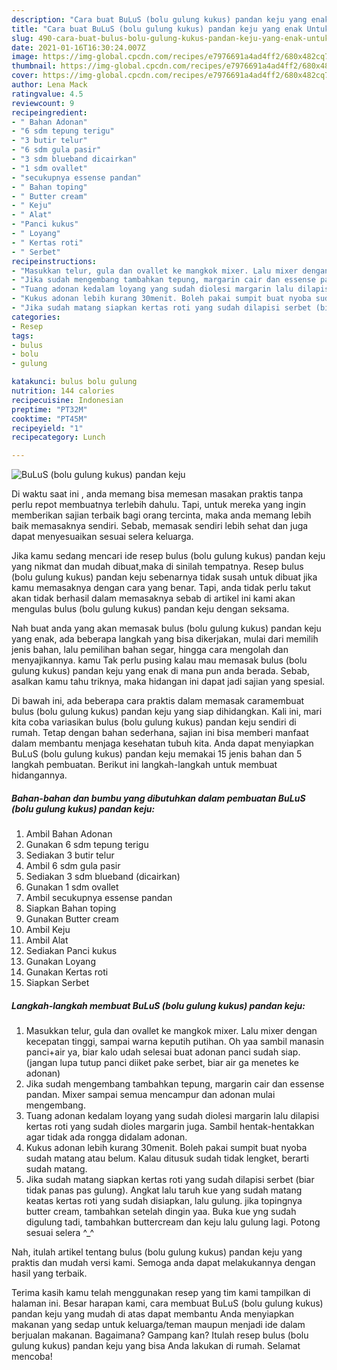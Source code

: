 ```yaml
---
description: "Cara buat BuLuS (bolu gulung kukus) pandan keju yang enak Untuk Jualan"
title: "Cara buat BuLuS (bolu gulung kukus) pandan keju yang enak Untuk Jualan"
slug: 490-cara-buat-bulus-bolu-gulung-kukus-pandan-keju-yang-enak-untuk-jualan
date: 2021-01-16T16:30:24.007Z
image: https://img-global.cpcdn.com/recipes/e7976691a4ad4ff2/680x482cq70/bulus-bolu-gulung-kukus-pandan-keju-foto-resep-utama.jpg
thumbnail: https://img-global.cpcdn.com/recipes/e7976691a4ad4ff2/680x482cq70/bulus-bolu-gulung-kukus-pandan-keju-foto-resep-utama.jpg
cover: https://img-global.cpcdn.com/recipes/e7976691a4ad4ff2/680x482cq70/bulus-bolu-gulung-kukus-pandan-keju-foto-resep-utama.jpg
author: Lena Mack
ratingvalue: 4.5
reviewcount: 9
recipeingredient:
- " Bahan Adonan"
- "6 sdm tepung terigu"
- "3 butir telur"
- "6 sdm gula pasir"
- "3 sdm blueband dicairkan"
- "1 sdm ovallet"
- "secukupnya essense pandan"
- " Bahan toping"
- " Butter cream"
- " Keju"
- " Alat"
- "Panci kukus"
- " Loyang"
- " Kertas roti"
- " Serbet"
recipeinstructions:
- "Masukkan telur, gula dan ovallet ke mangkok mixer. Lalu mixer dengan kecepatan tinggi, sampai warna keputih putihan. Oh yaa sambil manasin panci+air ya, biar kalo udah selesai buat adonan panci sudah siap. (jangan lupa tutup panci diiket pake serbet, biar air ga menetes ke adonan)"
- "Jika sudah mengembang tambahkan tepung, margarin cair dan essense pandan. Mixer sampai semua mencampur dan adonan mulai mengembang."
- "Tuang adonan kedalam loyang yang sudah diolesi margarin lalu dilapisi kertas roti yang sudah dioles margarin juga. Sambil hentak-hentakkan agar tidak ada rongga didalam adonan."
- "Kukus adonan lebih kurang 30menit. Boleh pakai sumpit buat nyoba sudah matang atau belum. Kalau ditusuk sudah tidak lengket, berarti sudah matang."
- "Jika sudah matang siapkan kertas roti yang sudah dilapisi serbet (biar tidak panas pas gulung). Angkat lalu taruh kue yang sudah matang keatas kertas roti yang sudah disiapkan, lalu gulung. jika topingnya butter cream, tambahkan setelah dingin yaa. Buka kue yng sudah digulung tadi, tambahkan buttercream dan keju lalu gulung lagi. Potong sesuai selera ^_^"
categories:
- Resep
tags:
- bulus
- bolu
- gulung

katakunci: bulus bolu gulung 
nutrition: 144 calories
recipecuisine: Indonesian
preptime: "PT32M"
cooktime: "PT45M"
recipeyield: "1"
recipecategory: Lunch

---
```



![BuLuS (bolu gulung kukus) pandan keju](https://img-global.cpcdn.com/recipes/e7976691a4ad4ff2/680x482cq70/bulus-bolu-gulung-kukus-pandan-keju-foto-resep-utama.jpg)

Di waktu  saat ini , anda memang bisa memesan masakan praktis tanpa perlu repot membuatnya terlebih dahulu. Tapi, untuk mereka yang ingin memberikan sajian terbaik bagi orang tercinta, maka anda memang lebih baik memasaknya sendiri. Sebab, memasak sendiri lebih sehat dan juga dapat menyesuaikan sesuai selera keluarga.

Jika kamu sedang mencari ide resep bulus (bolu gulung kukus) pandan keju yang nikmat dan mudah dibuat,maka di sinilah tempatnya. Resep bulus (bolu gulung kukus) pandan keju  sebenarnya tidak susah untuk dibuat jika kamu memasaknya dengan cara yang benar. Tapi, anda tidak perlu takut akan tidak berhasil dalam memasaknya 
sebab di artikel ini kami akan mengulas bulus (bolu gulung kukus) pandan keju dengan seksama.  



Nah buat anda yang akan memasak bulus (bolu gulung kukus) pandan keju yang enak, ada beberapa langkah yang bisa dikerjakan, mulai dari memilih jenis bahan, lalu pemilihan bahan segar, hingga cara mengolah dan menyajikannya. kamu Tak perlu pusing kalau mau memasak bulus (bolu gulung kukus) pandan keju yang enak di mana pun anda berada. Sebab, asalkan kamu  tahu triknya, maka hidangan ini dapat jadi sajian yang spesial.

Di bawah ini, ada beberapa cara praktis  dalam memasak caramembuat bulus (bolu gulung kukus) pandan keju yang siap dihidangkan. Kali ini, mari kita coba variasikan bulus (bolu gulung kukus) pandan keju sendiri di rumah. Tetap dengan bahan sederhana, sajian ini bisa memberi manfaat dalam membantu menjaga kesehatan tubuh kita. Anda dapat menyiapkan BuLuS (bolu gulung kukus) pandan keju memakai 15 jenis bahan dan 5 langkah pembuatan. Berikut ini langkah-langkah untuk membuat hidangannya.

<!--inarticleads1-->

##### Bahan-bahan dan bumbu yang dibutuhkan dalam pembuatan BuLuS (bolu gulung kukus) pandan keju:

1. Ambil  Bahan Adonan
1. Gunakan 6 sdm tepung terigu
1. Sediakan 3 butir telur
1. Ambil 6 sdm gula pasir
1. Sediakan 3 sdm blueband (dicairkan)
1. Gunakan 1 sdm ovallet
1. Ambil secukupnya essense pandan
1. Siapkan  Bahan toping
1. Gunakan  Butter cream
1. Ambil  Keju
1. Ambil  Alat
1. Sediakan Panci kukus
1. Gunakan  Loyang
1. Gunakan  Kertas roti
1. Siapkan  Serbet




<!--inarticleads2-->

##### Langkah-langkah membuat BuLuS (bolu gulung kukus) pandan keju:

1. Masukkan telur, gula dan ovallet ke mangkok mixer. Lalu mixer dengan kecepatan tinggi, sampai warna keputih putihan. Oh yaa sambil manasin panci+air ya, biar kalo udah selesai buat adonan panci sudah siap. (jangan lupa tutup panci diiket pake serbet, biar air ga menetes ke adonan)
1. Jika sudah mengembang tambahkan tepung, margarin cair dan essense pandan. Mixer sampai semua mencampur dan adonan mulai mengembang.
1. Tuang adonan kedalam loyang yang sudah diolesi margarin lalu dilapisi kertas roti yang sudah dioles margarin juga. Sambil hentak-hentakkan agar tidak ada rongga didalam adonan.
1. Kukus adonan lebih kurang 30menit. Boleh pakai sumpit buat nyoba sudah matang atau belum. Kalau ditusuk sudah tidak lengket, berarti sudah matang.
1. Jika sudah matang siapkan kertas roti yang sudah dilapisi serbet (biar tidak panas pas gulung). Angkat lalu taruh kue yang sudah matang keatas kertas roti yang sudah disiapkan, lalu gulung. jika topingnya butter cream, tambahkan setelah dingin yaa. Buka kue yng sudah digulung tadi, tambahkan buttercream dan keju lalu gulung lagi. Potong sesuai selera ^_^




Nah, itulah artikel tentang  bulus (bolu gulung kukus) pandan keju  yang praktis dan mudah versi kami. Semoga anda dapat melakukannya dengan hasil yang terbaik. 

Terima kasih kamu telah menggunakan resep yang tim kami tampilkan di halaman ini. Besar harapan kami, cara membuat  BuLuS (bolu gulung kukus) pandan keju yang mudah di atas dapat membantu Anda menyiapkan makanan yang sedap untuk keluarga/teman maupun menjadi ide dalam berjualan makanan. Bagaimana? Gampang kan? Itulah resep bulus (bolu gulung kukus) pandan keju yang bisa Anda lakukan di rumah. Selamat mencoba!

